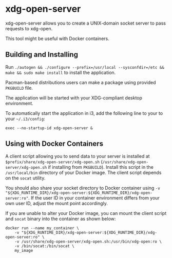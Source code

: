 # xdg-open-server

xdg-open-server allows you to create a UNIX-domain socket server to pass requests to xdg-open.

This tool might be useful with Docker containers.

## Building and Installing

Run `./autogen && ./configure --prefix=/usr/local --sysconfdir=/etc && make && sudo make install` to install the application.

Pacman-based distributions users can make a package using provided `PKGBUILD` file.

The application will be started with your XDG-compliant desktop environment.

To automatically start the application in i3, add the following line to your to your `~/.i3/config`:
```
exec --no-startup-id xdg-open-server &
```

## Using with Docker Containers

A client script allowing you to send data to your server is installed at `$prefix/share/xdg-open-server/xdg-open.sh` (`/usr/share/xdg-open-server/xdg-open.sh` if installing from `PKGBUILD`).  Install this script in the `/usr/local/bin` directory of your Docker image.  The client script depends on the `socat` utility.

You should also share your socket directory to Docker container using `-v "${XDG_RUNTIME_DIR}/xdg-open-server:${XDG_RUNTIME_DIR}/xdg-open-server:ro"`.  If the user ID in your container environment differs from your own user ID, adjust the mount point accordingly.

If you are unable to alter your Docker image, you can mount the client script and `socat` binary into the container as shown below:

```
docker run --name my_container \
	-v "${XDG_RUNTIME_DIR}/xdg-open-server:${XDG_RUNTIME_DIR}/xdg-open-server:ro" \
	-v /usr/share/xdg-open-server/xdg-open.sh:/usr/bin/xdg-open:ro \
	-v /bin/socat:/bin/socat \
    my_image
```